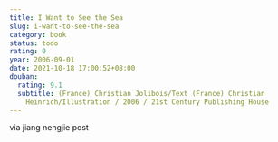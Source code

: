 ```yaml
---
title: I Want to See the Sea
slug: i-want-to-see-the-sea
category: book
status: todo
rating: 0
year: 2006-09-01
date: 2021-10-18 17:00:52+08:00
douban:
  rating: 9.1
  subtitle: (France) Christian Jolibois/Text (France) Christian
    Heinrich/Illustration / 2006 / 21st Century Publishing House
---
```


via jiang nengjie post
